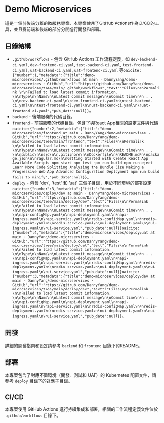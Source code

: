 # Demo Microservices

這是一個前後端分離的微服務專案。本專案使用了GitHub Actions作為CI/CD的工具，並且將前端和後端的部分分開進行開發和部署。

## 目錄結構

- `.github/workflows` - 包含 GitHub Actions 工作流程定義，如 `dev-backend-ci.yaml`, `dev-frontend-ci.yaml`, `test-backend-ci.yaml`, `test-frontend-ci.yaml`, `uat-backend-ci.yaml`, `uat-frontend-ci.yaml` 等&#8203;``oaicite:{"number":1,"metadata":{"title":"demo-microservices/.github/workflows at main · DannyYang/demo-microservices · GitHub","url":"https://github.com/DannyYang/demo-microservices/tree/main/.github/workflows","text":"Files\n\nPermalink \n\nFailed to load latest commit information. \n\nType\n\nName\n\nLatest commit message\n\nCommit time\n\n . .  \n\ndev-backend-ci.yaml\n\ndev-frontend-ci.yaml\n\ntest-backend-ci.yaml\n\ntest-frontend-ci.yaml\n\nuat-backend-ci.yaml\n\nuat-frontend-ci.yaml","pub_date":null}}``&#8203;。
- `backend` - 後端服務的代碼目錄。
- `frontend` - 前端服務的代碼目錄，包含了與React App相關的設定文件與代碼&#8203;``oaicite:{"number":2,"metadata":{"title":"demo-microservices/frontend at main · DannyYang/demo-microservices · GitHub","url":"https://github.com/DannyYang/demo-microservices/tree/main/frontend","text":"Files\n\nPermalink \n\nFailed to load latest commit information. \n\nType\n\nName\n\nLatest commit message\n\nCommit time\n\n . .  \n\npublic\n\nsrc\n\n.gitignore\n\nDockerfile\n\nREADME.md\n\npackage.json\n\nragular.md\n\nGetting Started with Create React App Available Scripts npm start npm test npm run build npm run eject Learn More Code Splitting Analyzing the Bundle Size Making a Progressive Web App Advanced Configuration Deployment npm run build fails to minify","pub_date":null}}``&#8203;。
- `deploy` - 包含 'dev', 'test' 和 'uat' 三個子目錄，用於不同環境的部署設定&#8203;``oaicite:{"number":3,"metadata":{"title":"demo-microservices/deploy/dev at main · DannyYang/demo-microservices · GitHub","url":"https://github.com/DannyYang/demo-microservices/tree/main/deploy/dev","text":"Files\n\nPermalink \n\nFailed to load latest commit information. \n\nType\n\nName\n\nLatest commit message\n\nCommit time\n\n . .  \n\napi-configMap.yaml\n\napi-deployment.yaml\n\napi-ingress.yaml\n\napi-service.yaml\n\nredis-configMap.yaml\n\nredis-deployment.yaml\n\nredis-service.yaml\n\nui-deployment.yaml\n\nui-ingress.yaml\n\nui-service.yaml","pub_date":null}}``&#8203;&#8203;``oaicite:{"number":4,"metadata":{"title":"demo-microservices/deploy/uat at main · DannyYang/demo-microservices · GitHub","url":"https://github.com/DannyYang/demo-microservices/tree/main/deploy/uat","text":"Files\n\nPermalink \n\nFailed to load latest commit information. \n\nType\n\nName\n\nLatest commit message\n\nCommit time\n\n . .  \n\napi-configMap.yaml\n\napi-deployment.yaml\n\napi-ingress.yaml\n\napi-service.yaml\n\nredis-configMap.yaml\n\nredis-deployment.yaml\n\nredis-service.yaml\n\nui-deployment.yaml\n\nui-ingress.yaml\n\nui-service.yaml","pub_date":null}}``&#8203;&#8203;``oaicite:{"number":3,"metadata":{"title":"demo-microservices/deploy/dev at main · DannyYang/demo-microservices · GitHub","url":"https://github.com/DannyYang/demo-microservices/tree/main/deploy/dev","text":"Files\n\nPermalink \n\nFailed to load latest commit information. \n\nType\n\nName\n\nLatest commit message\n\nCommit time\n\n . .  \n\napi-configMap.yaml\n\napi-deployment.yaml\n\napi-ingress.yaml\n\napi-service.yaml\n\nredis-configMap.yaml\n\nredis-deployment.yaml\n\nredis-service.yaml\n\nui-deployment.yaml\n\nui-ingress.yaml\n\nui-service.yaml","pub_date":null}}``&#8203;。

## 開發

詳細的開發指南和設定請參考 `backend` 和 `frontend` 目錄下的README。

## 部署

本專案包含了對應不同環境（開發、測試和 UAT）的 Kubernetes 配置文件，請參考 `deploy` 目錄下的對應子目錄。

## CI/CD

本專案使用 GitHub Actions 進行持續集成和部署，相關的工作流程定義文件位於 `.github/workflows` 目錄下。